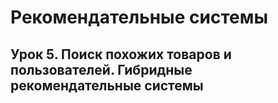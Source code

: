 # Рекомендательные системы
## Урок 5. Поиск похожих товаров и пользователей. Гибридные рекомендательные системы
